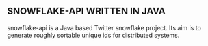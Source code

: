 ## SNOWFLAKE-API WRITTEN IN JAVA
snowflake-api is a Java based Twitter snowflake project. Its aim is to generate roughly sortable unique ids for distributed systems.

